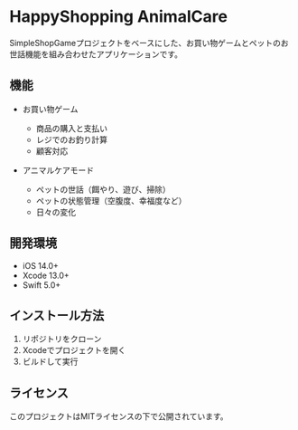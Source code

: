 # HappyShopping AnimalCare

SimpleShopGameプロジェクトをベースにした、お買い物ゲームとペットのお世話機能を組み合わせたアプリケーションです。

## 機能

- お買い物ゲーム
  - 商品の購入と支払い
  - レジでのお釣り計算
  - 顧客対応

- アニマルケアモード 
  - ペットの世話（餌やり、遊び、掃除）
  - ペットの状態管理（空腹度、幸福度など）
  - 日々の変化

## 開発環境

- iOS 14.0+
- Xcode 13.0+
- Swift 5.0+

## インストール方法

1. リポジトリをクローン
2. Xcodeでプロジェクトを開く
3. ビルドして実行

## ライセンス

このプロジェクトはMITライセンスの下で公開されています。 